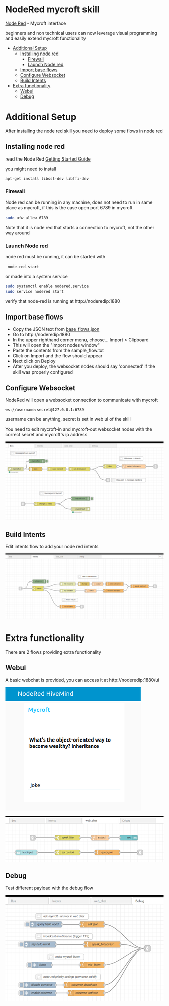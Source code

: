 # NodeRed mycroft skill

[Node Red](https://nodered.org/) - Mycroft interface

beginners and non technical users can now leverage visual programming and easily extend mycroft functionality

- [Additional Setup](#additional-setup)
  * [Installing node red](#installing-node-red)
    + [Firewall](#firewall)
    + [Launch Node red](#launch-node-red)
  * [Import base flows](#import-base-flows)
  * [Configure Websocket](#configure-websocket)
  * [Build Intents](#build-intents)
- [Extra functionality](#extra-functionality)
  * [Webui](#webui)
  * [Debug](#debug)


# Additional Setup

After installing the node red skill you need to deploy some flows in node red

## Installing node red

    
read the Node Red [Getting Started Guide](https://nodered.org/docs/getting-started/)

you might  need to install

```bash
apt-get install libssl-dev libffi-dev
```

### Firewall

Node red can be running in any machine, does not need to run in same 
place as mycroft, if this is the case open port 6789 in mycroft

```bash
sudo ufw allow 6789
```

Note that it is node red that starts a connection to mycroft, not the other 
way around

### Launch Node red

node red must be running, it can be started with

```bash
 node-red-start
```

or made into a system service

```bash
sudo systemctl enable nodered.service
sudo service nodered start
```
   
verify that node-red is running at http://noderedip:1880


## Import base flows


- Copy the JSON text from [base_flows.json](base_flows.json)
- Go to http://noderedip:1880
- In the upper righthand corner menu, choose... Import > Clipboard
- This will open the "Import nodes window"
- Paste the contents from the sample_flow.txt
- Click on Import and the flow should appear
- Next click on Deploy
- After you deploy, the websocket nodes should say 'connected' if the skill was properly configured


## Configure Websocket

NodeRed will open a websocket connection to communicate with mycroft

    ws://username:secret@127.0.0.1:6789

username can be anything, secret is set in web ui of the skill

You need to edit mycroft-in and mycroft-out websocket nodes with the correct secret and mycroft's ip address

![](bus.png)

## Build Intents
 
Edit intents flow to add your node red intents

![](intents.png)


# Extra functionality

There are 2 flows providing extra functionality

## Webui

A basic webchat is provided, you can access it at http://noderedip:1880/ui

![](chat.png)

![](chat_flow.png)

## Debug

Test different payload with the debug flow

![](debug.png)